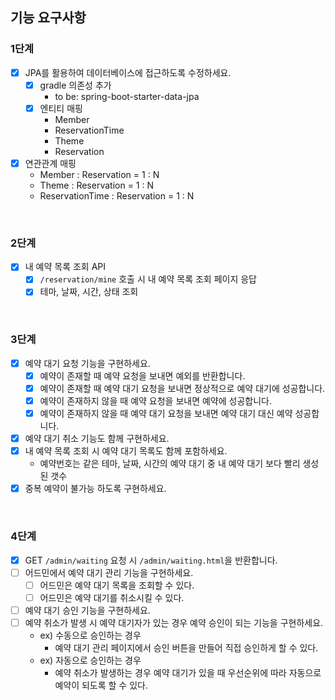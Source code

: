 ## 기능 요구사항

### 1단계

- [x] JPA를 활용하여 데이터베이스에 접근하도록 수정하세요.
    - [x] gradle 의존성 추가
        - to be: spring-boot-starter-data-jpa
    - [x] 엔티티 매핑
        - Member
        - ReservationTime
        - Theme
        - Reservation
- [x] 연관관계 매핑
    - Member : Reservation = 1 : N
    - Theme : Reservation = 1 : N
    - ReservationTime : Reservation = 1 : N

<br>

### 2단계

- [x] 내 예약 목록 조회 API
    - [x] `/reservation/mine` 호출 시 내 예약 목록 조회 페이지 응답
    - [x] 테마, 날짜, 시간, 상태 조회

<br>

### 3단계

- [x] 예약 대기 요청 기능을 구현하세요.
    - [x] 예약이 존재할 때 예약 요청을 보내면 예외를 반환합니다.
    - [x] 예약이 존재할 때 예약 대기 요청을 보내면 정상적으로 예약 대기에 성공합니다.
    - [x] 예약이 존재하지 않을 때 예약 요청을 보내면 예약에 성공합니다.
    - [x] 예약이 존재하지 않을 때 예약 대기 요청을 보내면 예약 대기 대신 예약 성공합니다.
- [x] 예약 대기 취소 기능도 함께 구현하세요.
- [x] 내 예약 목록 조회 시 예약 대기 목록도 함께 포함하세요.
    - 예약번호는 같은 테마, 날짜, 시간의 예약 대기 중 내 예약 대기 보다 빨리 생성된 갯수
- [x] 중복 예약이 불가능 하도록 구현하세요.

<br>

### 4단계

- [x] GET `/admin/waiting` 요청 시 `/admin/waiting.html`을 반환합니다.
- [ ] 어드민에서 예약 대기 관리 기능을 구현하세요.
    - [ ] 어드민은 예약 대기 목록을 조회할 수 있다.
    - [ ] 어드민은 예약 대기를 취소시킬 수 있다.
- [ ] 예약 대기 승인 기능을 구현하세요.
- [ ] 예약 취소가 발생 시 예약 대기자가 있는 경우 예약 승인이 되는 기능을 구현하세요.
    - ex) 수동으로 승인하는 경우
        - 예약 대기 관리 페이지에서 승인 버튼을 만들어 직접 승인하게 할 수 있다.
    - ex) 자동으로 승인하는 경우
        - 예약 취소가 발생하는 경우 예약 대기가 있을 때 우선순위에 따라 자동으로 예약이 되도록 할 수 있다.
